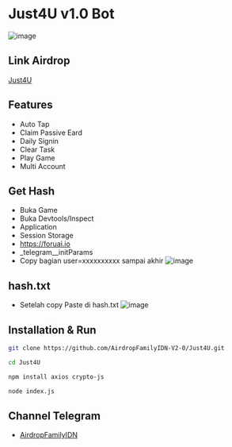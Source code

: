 # Just4U v1.0 Bot
![image](https://github.com/user-attachments/assets/ef12d4e9-72f9-46b5-8a22-40525cc9bbf2)

## Link Airdrop
[Just4U](https://t.me/ForUAICryptoBot/app?startapp=0062533B)

## Features
- Auto Tap
- Claim Passive Eard
- Daily Signin
- Clear Task
- Play Game
- Multi Account

## Get Hash
- Buka Game
- Buka Devtools/Inspect
- Application
- Session Storage
- https://foruai.io
- _telegram__initParams
- Copy bagian user=xxxxxxxxxx sampai akhir
![image](https://github.com/user-attachments/assets/dfbb8e56-b7a9-45a8-8ebc-9b304f22c9c6)

## hash.txt
- Setelah copy Paste di hash.txt
![image](https://github.com/user-attachments/assets/e7fc07f3-46bd-4ffb-9d94-36d9965e45a7)

## Installation & Run
```sh
git clone https://github.com/AirdropFamilyIDN-V2-0/Just4U.git
```
```sh
cd Just4U
```
```sh
npm install axios crypto-js
```
```sh
node index.js
```
## Channel Telegram
- [AirdropFamilyIDN](https://t.me/AirdropFamilyIDN)

